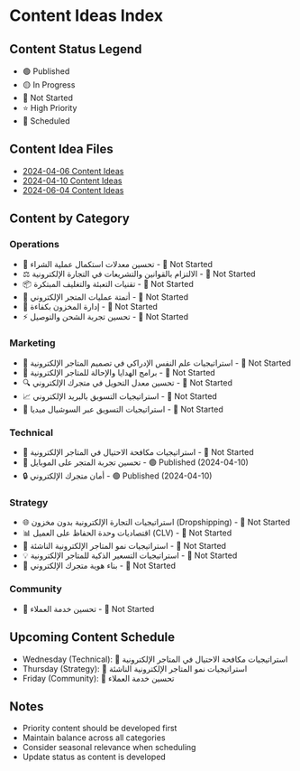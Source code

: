 # Content Ideas Index

## Content Status Legend
- 🟢 Published
- 🟡 In Progress
- 🔴 Not Started
- ⭐ High Priority
- 📅 Scheduled

## Content Idea Files
- [2024-04-06 Content Ideas](2024-04-06-content-ideas.md)
- [2024-04-10 Content Ideas](2024-04-10-content-ideas.md)
- [2024-06-04 Content Ideas](2024-06-04-content-ideas.md)

## Content by Category

### Operations
- 🛒 تحسين معدلات استكمال عملية الشراء - 🔴 Not Started
- ⚖️ الالتزام بالقوانين والتشريعات في التجارة الإلكترونية - 🔴 Not Started
- 📦 تقنيات التعبئة والتغليف المبتكرة - 🔴 Not Started
- 🔄 أتمتة عمليات المتجر الإلكتروني - 🔴 Not Started
- 🔑 إدارة المخزون بكفاءة - 🔴 Not Started
- ⚡️ تحسين تجربة الشحن والتوصيل - 🔴 Not Started

### Marketing
- 🧠 استراتيجيات علم النفس الإدراكي في تصميم المتاجر الإلكترونية - 🔴 Not Started
- 🎁 برامج الهدايا والإحالة للمتاجر الإلكترونية - 🔴 Not Started
- 🔍 تحسين معدل التحويل في متجرك الإلكتروني - 🔴 Not Started
- 📈 استراتيجيات التسويق بالبريد الإلكتروني - 🔴 Not Started
- 🎯 استراتيجيات التسويق عبر السوشيال ميديا - 🔴 Not Started

### Technical
- 🚫 استراتيجيات مكافحة الاحتيال في المتاجر الإلكترونية - 🔴 Not Started
- 📱 تحسين تجربة المتجر على الموبايل - 🟢 Published (2024-04-10)
- 🔒 أمان متجرك الإلكتروني - 🟢 Published (2024-04-10)

### Strategy
- 🌐 استراتيجيات التجارة الإلكترونية بدون مخزون (Dropshipping) - 🔴 Not Started
- 📊 اقتصاديات وحدة الحفاظ على العميل (CLV) - 🔴 Not Started
- 🌱 استراتيجيات نمو المتاجر الإلكترونية الناشئة - 🔴 Not Started
- 💡 استراتيجيات التسعير الذكية للمتاجر الإلكترونية - 🔴 Not Started
- 💪 بناء هوية متجرك الإلكتروني - 🔴 Not Started

### Community
- 🌟 تحسين خدمة العملاء - 🔴 Not Started

## Upcoming Content Schedule
- Wednesday (Technical): 🚫 استراتيجيات مكافحة الاحتيال في المتاجر الإلكترونية
- Thursday (Strategy): 🌱 استراتيجيات نمو المتاجر الإلكترونية الناشئة
- Friday (Community): 🌟 تحسين خدمة العملاء

## Notes
- Priority content should be developed first
- Maintain balance across all categories
- Consider seasonal relevance when scheduling
- Update status as content is developed
